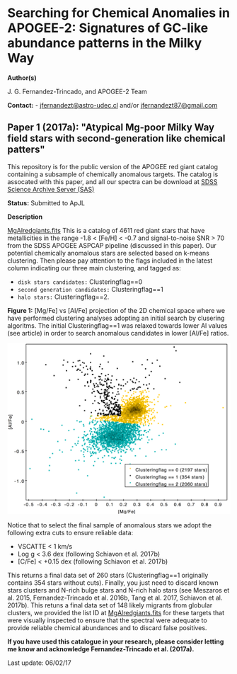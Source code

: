 Searching for Chemical Anomalies in APOGEE-2: Signatures of GC-like abundance patterns in the Milky Way
====


**Author(s)** 

J. G. Fernandez-Trincado, and APOGEE-2 Team

**Contact:** - jfernandezt@astro-udec.cl and/or jfernandezt87@gmail.com

   **Paper 1 (2017a): "Atypical Mg-poor Milky Way field stars with second-generation like chemical patters"**
---

This repository is for the public version of the APOGEE red giant catalog containing a subsample of chemically anomalous targets. The catalog is assocated with this paper, and all our spectra can be download at [SDSS Science Archive Server (SAS)](https://dr13.sdss.org/home) 

**Status:** Submitted to ApJL

**Description**

[MgAlredgiants.fits](https://dr13.sdss.org/home) This is a catalog of 4611 red giant stars that have metallicities in the range -1.8 < [Fe/H] < -0.7 and signal-to-noise SNR > 70 from the SDSS APOGEE ASPCAP pipeline (discussed in this paper). Our potential chemically anomalous stars are selected based on k-means clustering. Then please pay attention to the flags included in the latest column indicating our three main clustering, and tagged as:

  * `disk stars candidates:` Clusteringflag==0
  * `second generation candidates:` Clusteringflag==1
  * `halo stars:` Clusteringflag==2.

**Figure 1:** [Mg/Fe] vs [Al/Fe] projection of the 2D chemical space where we have performed clustering analyses adopting an initial search by clusering algoritms. The initial Clusteringflag==1 was relaxed towards lower Al values (see article) in order to search anomalous candidates in lower [Al/Fe] ratios. 

![k-means](https://github.com/Fernandez-Trincado/ChemicalAnomalies/blob/master/clustering.png)

Notice that to select the final sample of anomalous stars we adopt the following extra cuts to ensure reliable data: 

  * VSCATTE < 1 km/s
  * Log g < 3.6 dex (following Schiavon et al. 2017b)
  * [C/Fe] < +0.15 dex (following Schiavon et al. 2017b)

This returns a final data set of 260 stars (Clusteringflag==1 originally contains 354 stars without cuts). Finally, you just need to discard known stars clusters and N-rich bulge stars and N-rich halo stars (see Meszaros et al. 2015, Fernandez-Trincado et al. 2016b, Tang et al. 2017, Schiavon et al. 2017b). This retuns a final data set of 148 likely migrants from globular clusters, we provided the list ID at [MgAlredgiants.fits](https://dr13.sdss.org/home) for these targets that were visually inspected to ensure that the spectral were adequate to provide reliable chemical abundances and to discard false positives. 
  

**If you have used this catalogue in your research, please consider letting me know and acknowledge Fernandez-Trincado et al. (2017a).**



Last update: 06/02/17

